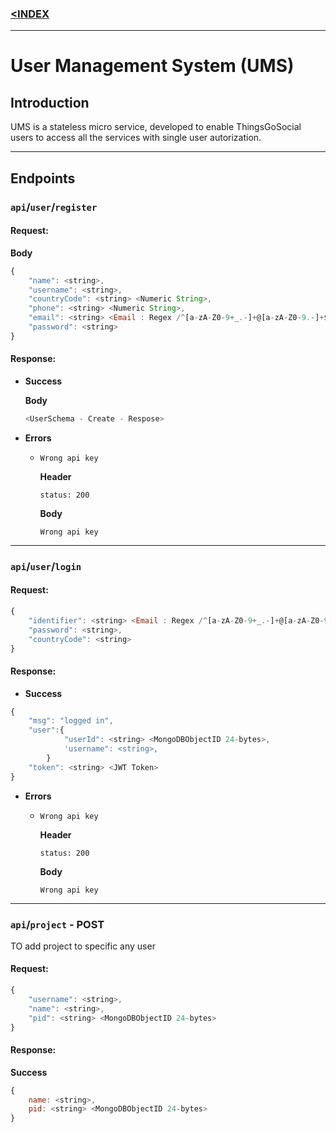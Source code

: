 ### [<INDEX](https://b19kiit.github.io/OEE_DOCS/)

***

# User Management System (UMS)

## Introduction

UMS is a stateless micro service, developed to enable ThingsGoSocial users to access all the services with single user autorization.

***

## Endpoints

### `api`/`user`/`register`

#### Request:

**Body**

```js
{
    "name": <string>,
    "username": <string>,
    "countryCode": <string> <Numeric String>,
    "phone": <string> <Numeric String>,
    "email": <string> <Email : Regex /^[a-zA-Z0-9+_.-]+@[a-zA-Z0-9.-]+$/>,
    "password": <string>
}
```

#### Response:

- **Success**
    
    **Body**
    ```js
    <UserSchema - Create - Respose>
    ```

- **Errors**

    - `Wrong api key`

        **Header**
        ```
        status: 200
        ```
        **Body**
        ```
        Wrong api key
        ```
        
***

### `api`/`user`/`login`

#### Request:

```js
{
    "identifier": <string> <Email : Regex /^[a-zA-Z0-9+_.-]+@[a-zA-Z0-9.-]+$/>,
    "password": <string>,
    "countryCode": <string>
}
```

#### Response:

- **Success**

```js
{ 
    "msg": "logged in",
    "user":{
            "userId": <string> <MongoDBObjectID 24-bytes>,
            'username": <string>,
        }
    "token": <string> <JWT Token>
}
```
- **Errors**

    - `Wrong api key`

        **Header**
        ```
        status: 200
        ```
        **Body**
        ```
        Wrong api key
        ```

***

### `api`/`project`  - **POST**

TO add project to specific any user

#### Request:

```js
{
    "username": <string>,
    "name": <string>,
    "pid": <string> <MongoDBObjectID 24-bytes>
}
```

#### Response:

**Success**
```js
{
    name: <string>,
    pid: <string> <MongoDBObjectID 24-bytes>
}
```

